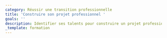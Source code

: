 ```yaml
---
category: Réussir une transition professionnelle
title: 'Construire son projet professionnel '
goals: ''
description: Identifier ses talents pour construire un projet professionnel adapté
_template: formation
---
```


